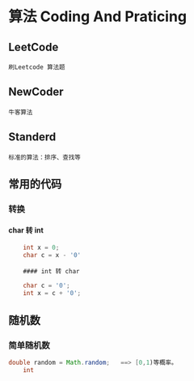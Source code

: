 # 算法 Coding And Praticing

## LeetCode
    刷Leetcode 算法题
## NewCoder
    牛客算法
## Standerd
    标准的算法：排序、查找等


## 常用的代码

### 转换

#### char 转 int 
```java
    int x = 0; 
    char c = x - '0'
```
        #### int 转 char
```java
    char c = '0'; 
    int x = c + '0';
```    


## 随机数

### 简单随机数
```java
double random = Math.random;   ==> [0,1)等概率。
    int 

```
    
###
 

